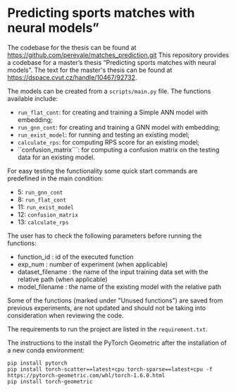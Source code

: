 # Predicting sports matches with neural models”
The codebase for the thesis can be found at <https://github.com/perevale/matches_prediction.git>
This repository provides a codebase for a master’s thesis “Predicting sports matches with neural models”.
The text for the master's thesis can be found at <https://dspace.cvut.cz/handle/10467/92732>.

The models can be created from a ```scripts/main.py``` file. 
The functions available include:

 - ```run_flat_cont```: for creating and training a Simple ANN model with embedding;
 - ```run_gnn_cont```: for creating and training a GNN model with embedding;
 - ```run_exist_model```: for running and testing an existing model;
 - ```calculate_rps```: for computing RPS score for an existing model;
 - ``confusion_matrix```: for computing a confusion matrix on the testing data for an existing model.

For easy testing the functionality some quick start commands are predefined in the main condition:
 - 5: ```run_gnn_cont```
 - 8: ```run_flat_cont```
 - 11: ```run_exist_model```
 - 12: ```confusion_matrix```
 - 13: ```calculate_rps```


The user has to check the following parameters before running the functions:

 - function_id : id of the executed function 
 - exp_num : number of experiment (when applicable)
 - dataset_filename : the name of the input training data set with the relative path (when applicable)   
 - model_filename : the name of the existing model with the relative path


Some of the functions (marked under "Unused functions") are saved from previous experiments, are not updated and should not be taking into consideration when reviewing the code.

The requirements to run the project are listed in the ```requirement.txt```.

The instructions to the install the PyTorch Geometric after the installation of a new conda environment:

    pip install pytorch  
    pip install torch-scatter==latest+cpu torch-sparse==latest+cpu -f https://pytorch-geometric.com/whl/torch-1.6.0.html  
    pip install torch-geometric

